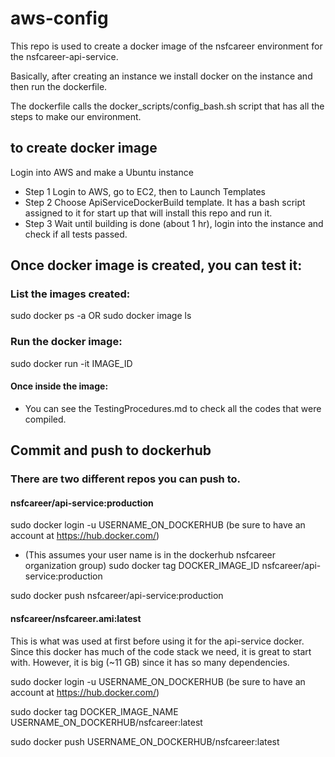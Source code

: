 # aws-config

This repo is used to create a docker image of the nsfcareer environment for the nsfcareer-api-service.

Basically, after creating an instance we install docker on the instance and then run the dockerfile.

The dockerfile calls the docker_scripts/config_bash.sh script that has all the steps to make our environment.

## to create docker image

Login into AWS and make a Ubuntu instance

- Step 1 Login to AWS, go to EC2, then to Launch Templates
- Step 2 Choose ApiServiceDockerBuild template. It has a bash script assigned to it for start up that will install this repo and run it.
- Step 3 Wait until building is done (about 1 hr), login into the instance and check if all tests passed.

## Once docker image is created, you can test it:

### List the images created:

sudo docker ps -a OR sudo docker image ls

### Run the docker image:

sudo docker run -it IMAGE_ID

#### Once inside the image:

- You can see the TestingProcedures.md to check all the codes that were compiled.

## Commit and push to dockerhub

### There are two different repos you can push to.

#### nsfcareer/api-service:production

sudo docker login -u USERNAME_ON_DOCKERHUB (be sure to have an account at https://hub.docker.com/)

- (This assumes your user name is in the dockerhub nsfcareer organization group)
  sudo docker tag DOCKER_IMAGE_ID nsfcareer/api-service:production

sudo docker push nsfcareer/api-service:production

#### nsfcareer/nsfcareer.ami:latest

This is what was used at first before using it for the api-service docker. Since this docker has much of the code stack we need,
it is great to start with. However, it is big (~11 GB) since it has so many dependencies.

sudo docker login -u USERNAME_ON_DOCKERHUB (be sure to have an account at https://hub.docker.com/)

sudo docker tag DOCKER_IMAGE_NAME USERNAME_ON_DOCKERHUB/nsfcareer:latest

sudo docker push USERNAME_ON_DOCKERHUB/nsfcareer:latest
